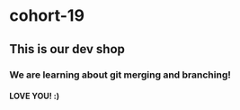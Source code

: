 # cohort-19

## This is our dev shop

### We are learning about git merging and branching!

#### LOVE YOU! :)
